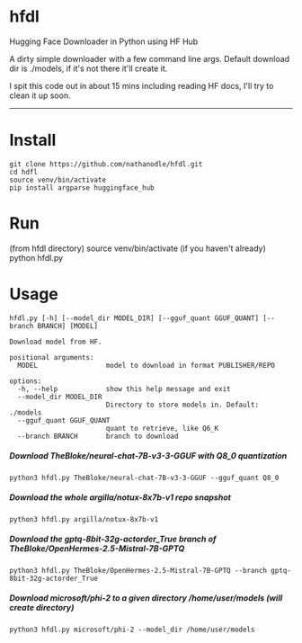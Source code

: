 # hfdl
Hugging Face Downloader in Python using HF Hub

A dirty simple downloader with a few command line args.  Default download dir is ./models, if it's not there it'll create it.  

I spit this code out in about 15 mins including reading HF docs, I'll try to clean it up soon. 

-------
# Install
    git clone https://github.com/nathanodle/hfdl.git
    cd hdfl
    source venv/bin/activate
    pip install argparse huggingface_hub

# Run 
(from hfdl directory)
        source venv/bin/activate (if you haven't already)
        python hfdl.py

# Usage
    hfdl.py [-h] [--model_dir MODEL_DIR] [--gguf_quant GGUF_QUANT] [--branch BRANCH] [MODEL]
    
    Download model from HF.
    
    positional arguments:
      MODEL                 model to download in format PUBLISHER/REPO
    
    options:
      -h, --help            show this help message and exit
      --model_dir MODEL_DIR
                            Directory to store models in. Default: ./models
      --gguf_quant GGUF_QUANT
                            quant to retrieve, like Q6_K
      --branch BRANCH       branch to download



##### Download TheBloke/neural-chat-7B-v3-3-GGUF with Q8_0 quantization

`python3 hfdl.py TheBloke/neural-chat-7B-v3-3-GGUF --gguf_quant Q8_0`


##### Download the whole argilla/notux-8x7b-v1 repo snapshot

`python3 hfdl.py argilla/notux-8x7b-v1`



##### Download the gptq-8bit-32g-actorder_True branch of TheBloke/OpenHermes-2.5-Mistral-7B-GPTQ

`python3 hfdl.py TheBloke/OpenHermes-2.5-Mistral-7B-GPTQ --branch gptq-8bit-32g-actorder_True`



##### Download microsoft/phi-2 to a given directory /home/user/models (will create directory)

`python3 hfdl.py microsoft/phi-2 --model_dir /home/user/models`
